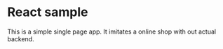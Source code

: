 # React sample

This is a simple single page app. It imitates a online shop with out actual backend. 
